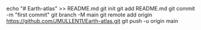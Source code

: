 echo "# Earth-atlas" >> README.md
git init
git add README.md
git commit -m "first commit"
git branch -M main
git remote add origin https://github.com/JMULLEN11/Earth-atlas.git
git push -u origin main
